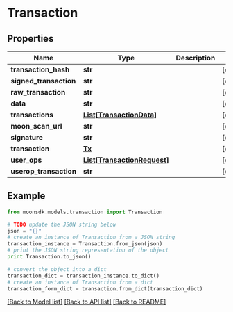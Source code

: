 # Transaction


## Properties

Name | Type | Description | Notes
------------ | ------------- | ------------- | -------------
**transaction_hash** | **str** |  | [optional] 
**signed_transaction** | **str** |  | [optional] 
**raw_transaction** | **str** |  | [optional] 
**data** | **str** |  | [optional] 
**transactions** | [**List[TransactionData]**](TransactionData.md) |  | [optional] 
**moon_scan_url** | **str** |  | [optional] 
**signature** | **str** |  | [optional] 
**transaction** | [**Tx**](Tx.md) |  | [optional] 
**user_ops** | [**List[TransactionRequest]**](TransactionRequest.md) |  | [optional] 
**userop_transaction** | **str** |  | [optional] 

## Example

```python
from moonsdk.models.transaction import Transaction

# TODO update the JSON string below
json = "{}"
# create an instance of Transaction from a JSON string
transaction_instance = Transaction.from_json(json)
# print the JSON string representation of the object
print Transaction.to_json()

# convert the object into a dict
transaction_dict = transaction_instance.to_dict()
# create an instance of Transaction from a dict
transaction_form_dict = transaction.from_dict(transaction_dict)
```
[[Back to Model list]](../README.md#documentation-for-models) [[Back to API list]](../README.md#documentation-for-api-endpoints) [[Back to README]](../README.md)


